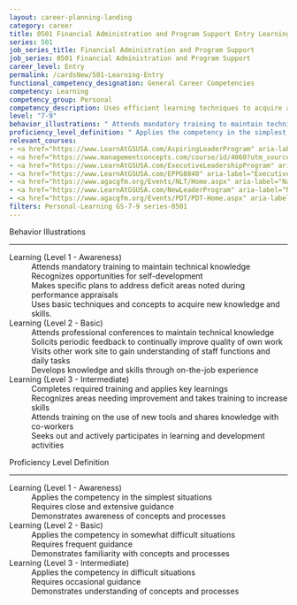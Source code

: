 ```yaml
---
layout: career-planning-landing
category: career
title: 0501 Financial Administration and Program Support Entry Learning
series: 501
job_series_title: Financial Administration and Program Support
job_series: 0501 Financial Administration and Program Support
career_level: Entry
permalink: /cardsNew/501-Learning-Entry
functional_competency_designation: General Career Competencies
competency: Learning
competency_group: Personal
competency_description: Uses efficient learning techniques to acquire and apply new knowledge and skills; uses formal and informal training, feedback, or other opportunities for self-learning and development.
level: "7-9"
behavior_illustrations: " Attends mandatory training to maintain technical knowledge  Recognizes opportunities for self-development  Makes specific plans to address deficit areas noted during performance appraisals  Uses basic techniques and concepts to acquire new knowledge and skills. ?  Attends professional conferences to maintain technical knowledge  Solicits periodic feedback to continually improve quality of own work  Visits other work site to gain understanding of staff functions and daily tasks  Develops knowledge and skills through on-the-job experience ?  Completes required training and applies key learnings  Recognizes areas needing improvement and takes training to increase skills  Attends training on the use of new tools and shares knowledge with co-workers  Seeks out and actively participates in learning and development activities"
proficiency_level_definition: " Applies the competency in the simplest situations  Requires close and extensive guidance  Demonstrates awareness of concepts and processes ?  Applies the competency in somewhat difficult situations  Requires frequent guidance  Demonstrates familiarity with concepts and processes ?  Applies the competency in difficult situations  Requires occasional guidance  Demonstrates understanding of concepts and processes"
relevant_courses: 
- <a href="https://www.LearnAtGSUSA.com/AspiringLeaderProgram" aria-label="Aspiring Leader Program - https://www.LearnAtGSUSA.com/AspiringLeaderProgram">Aspiring Leader Program</a>, Graduate School USA (GSUSA)
- <a href="https://www.managementconcepts.com/course/id/4060?utm_source=CFOportal&utm_medium=listing&utm_campaign=CFOTTEP&utm_id=23FM" aria-label="Critical Thinking for Problem Solving - https://www.managementconcepts.com/course/id/4060?utm_source=CFOportal&utm_medium=listing&utm_campaign=CFOTTEP&utm_id=23FM">Critical Thinking for Problem Solving</a>, Management Concepts
- <a href="https://www.LearnAtGSUSA.com/ExecutiveLeadershipProgram" aria-label="Executive Leadership Program - https://www.LearnAtGSUSA.com/ExecutiveLeadershipProgram">Executive Leadership Program</a>, Graduate School USA (GSUSA)
- <a href="https://www.LearnAtGSUSA.com/EPPG8840" aria-label="Executive Potential Program (EPPG8840) - https://www.LearnAtGSUSA.com/EPPG8840">Executive Potential Program (EPPG8840)</a>, Graduate School USA (GSUSA)
- <a href="https://www.agacgfm.org/Events/NLT/Home.aspx" aria-label="National Leadership Training (NLT) - multi-competency training - https://www.agacgfm.org/Events/NLT/Home.aspx">National Leadership Training (NLT) - multi-competency training</a>, AGA
- <a href="https://www.LearnAtGSUSA.com/NewLeaderProgram" aria-label="New Leader Program - https://www.LearnAtGSUSA.com/NewLeaderProgram">New Leader Program</a>, Graduate School USA (GSUSA)
- <a href="https://www.agacgfm.org/Events/PDT/PDT-Home.aspx" aria-label="Professional Development Training (PDT) - multi-competency training - https://www.agacgfm.org/Events/PDT/PDT-Home.aspx">Professional Development Training (PDT) - multi-competency training</a>, AGA
filters: Personal-Learning GS-7-9 series-0501
---
```


<div class="desktop:grid-col-6 margin-y-3">
  <div class="border-top-2 bg-white padding-3 shadow-5 height-full members-hover border-1px button-border border-top-blue radius-lg">
    <p class="text-bold label-color font-size-21">Behavior Illustrations</p>
    <hr class="hr-green"/>
    <dl class="text-base card-content-color"><dt>Learning (Level 1 - Awareness)</dt><dd>Attends mandatory training to maintain technical knowledge </dd><dd>Recognizes opportunities for self-development </dd><dd>Makes specific plans to address deficit areas noted during performance appraisals </dd><dd>Uses basic techniques and concepts to acquire new knowledge and skills.</dd><dt>Learning (Level 2 - Basic)</dt><dd>Attends professional conferences to maintain technical knowledge </dd><dd>Solicits periodic feedback to continually improve quality of own work </dd><dd>Visits other work site to gain understanding of staff functions and daily tasks </dd><dd>Develops knowledge and skills through on-the-job experience</dd><dt>Learning (Level 3 - Intermediate)</dt><dd>Completes required training and applies key learnings </dd><dd>Recognizes areas needing improvement and takes training to increase skills </dd><dd>Attends training on the use of new tools and shares knowledge with co-workers </dd><dd>Seeks out and actively participates in learning and development activities</dd></dl>
  </div>
</div>
<div class="desktop:grid-col-6 margin-y-3">
  <div class="border-top-2 bg-white padding-3 shadow-5 height-full members-hover border-1px button-border border-top-blue radius-lg">
    <p class="text-bold label-color font-size-21">Proficiency Level Definition</p>
     <hr class="hr-green"/>
    <dl class="text-base card-content-color"><dt>Learning (Level 1 - Awareness)</dt><dd>Applies the competency in the simplest situations </dd><dd>Requires close and extensive guidance </dd><dd>Demonstrates awareness of concepts and processes</dd><dt>Learning (Level 2 - Basic)</dt><dd>Applies the competency in somewhat difficult situations </dd><dd>Requires frequent guidance </dd><dd>Demonstrates familiarity with concepts and processes</dd><dt>Learning (Level 3 - Intermediate)</dt><dd>Applies the competency in difficult situations </dd><dd>Requires occasional guidance </dd><dd>Demonstrates understanding of concepts and processes</dd></dl>
  </div>
</div>